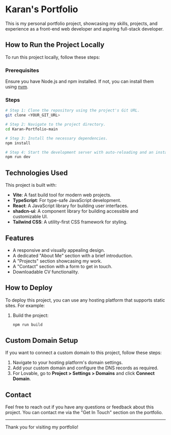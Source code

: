 # Karan's Portfolio

This is my personal portfolio project, showcasing my skills, projects, and experience as a front-end web developer and aspiring full-stack developer.

## How to Run the Project Locally

To run this project locally, follow these steps:

### Prerequisites

Ensure you have Node.js and npm installed. If not, you can install them using [nvm](https://github.com/nvm-sh/nvm#installing-and-updating).

### Steps

```sh
# Step 1: Clone the repository using the project's Git URL.
git clone <YOUR_GIT_URL>

# Step 2: Navigate to the project directory.
cd Karan-Portfolio-main

# Step 3: Install the necessary dependencies.
npm install

# Step 4: Start the development server with auto-reloading and an instant preview.
npm run dev
```

## Technologies Used

This project is built with:

- **Vite**: A fast build tool for modern web projects.
- **TypeScript**: For type-safe JavaScript development.
- **React**: A JavaScript library for building user interfaces.
- **shadcn-ui**: A component library for building accessible and customizable UI.
- **Tailwind CSS**: A utility-first CSS framework for styling.

## Features

- A responsive and visually appealing design.
- A dedicated "About Me" section with a brief introduction.
- A "Projects" section showcasing my work.
- A "Contact" section with a form to get in touch.
- Downloadable CV functionality.

## How to Deploy

To deploy this project, you can use any hosting platform that supports static sites. For example:

1. Build the project:
   ```sh
   npm run build
   ```
## Custom Domain Setup

If you want to connect a custom domain to this project, follow these steps:

1. Navigate to your hosting platform's domain settings.
2. Add your custom domain and configure the DNS records as required.
3. For Lovable, go to **Project > Settings > Domains** and click **Connect Domain**.

## Contact

Feel free to reach out if you have any questions or feedback about this project. You can contact me via the "Get In Touch" section on the portfolio.

---
Thank you for visiting my portfolio!
